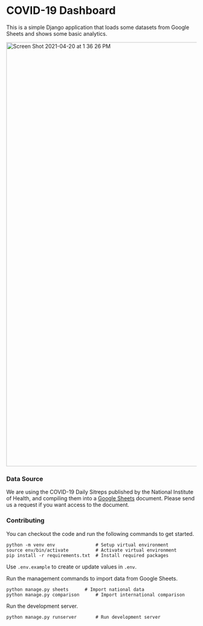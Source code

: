 # COVID-19 Dashboard
This is a simple Django application that loads some datasets from Google Sheets and shows some basic analytics.


<img width="1122" alt="Screen Shot 2021-04-20 at 1 36 26 PM" src="https://user-images.githubusercontent.com/743962/115365544-e9f62880-a1dd-11eb-8401-a1cb914b2eb9.png">



### Data Source
We are using the COVID-19 Daily Sitreps published by the National Institute of Health, and compiling them into a [Google Sheets](https://docs.google.com/spreadsheets/d/1ljt1URrDZRqTK0qke2yV3lD24CqrfnemhLKClMBYYrQ/) document. Please send us a request if you want access to the document. 

### Contributing
You can checkout the code and run the following commands to get started. 

    python -m venv env               # Setup virtual environment
    source env/bin/activate          # Activate virtual environment
    pip install -r requirements.txt  # Install required packages

Use `.env.example` to create or update values in `.env`. 

Run the management commands to import data from Google Sheets.

    python manage.py sheets	     # Import national data
    python manage.py comparison      # Import international comparison

Run the development server.

    python manage.py runserver	     # Run development server

